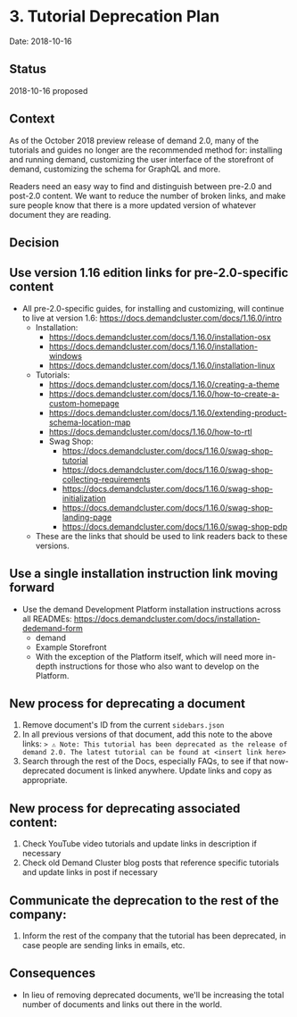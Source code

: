 # 3. Tutorial Deprecation Plan

Date: 2018-10-16

## Status

2018-10-16 proposed

## Context

As of the October 2018 preview release of demand 2.0, many of the tutorials and guides no longer are the recommended method for: installing and running demand, customizing the user interface of the storefront of demand, customizing the schema for GraphQL and more.

Readers need an easy way to find and distinguish between pre-2.0 and post-2.0 content. We want to reduce the number of broken links, and make sure people know that there is a more updated version of whatever document they are reading.

## Decision

## Use version 1.16 edition links for pre-2.0-specific content

- All pre-2.0-specific guides, for installing and customizing, will continue to live at version 1.6: https://docs.demandcluster.com/docs/1.16.0/intro
    - Installation:
        - https://docs.demandcluster.com/docs/1.16.0/installation-osx
        - https://docs.demandcluster.com/docs/1.16.0/installation-windows
        - https://docs.demandcluster.com/docs/1.16.0/installation-linux
    - Tutorials:
        - https://docs.demandcluster.com/docs/1.16.0/creating-a-theme
        - https://docs.demandcluster.com/docs/1.16.0/how-to-create-a-custom-homepage
        - https://docs.demandcluster.com/docs/1.16.0/extending-product-schema-location-map
        - https://docs.demandcluster.com/docs/1.16.0/how-to-rtl
        - Swag Shop:
            - https://docs.demandcluster.com/docs/1.16.0/swag-shop-tutorial
            - https://docs.demandcluster.com/docs/1.16.0/swag-shop-collecting-requirements
            - https://docs.demandcluster.com/docs/1.16.0/swag-shop-initialization
            - https://docs.demandcluster.com/docs/1.16.0/swag-shop-landing-page
            - https://docs.demandcluster.com/docs/1.16.0/swag-shop-pdp
    - These are the links that should be used to link readers back to these versions.

## Use a single installation instruction link moving forward

- Use the demand Development Platform installation instructions across all READMEs: https://docs.demandcluster.com/docs/installation-dedemand-form
    - demand
    - Example Storefront
    - With the exception of the Platform itself, which will need more in-depth instructions for those who also want to develop on the Platform.

## New process for deprecating a document

1. Remove document's ID from the current `sidebars.json`
2. In all previous versions of that document, add this note to the above links:
```> ⚠️ Note: This tutorial has been deprecated as the release of demand 2.0. The latest tutorial can be found at <insert link here>```
1. Search through the rest of the Docs, especially FAQs, to see if that now-deprecated document is linked anywhere. Update links and copy as appropriate.

## New process for deprecating associated content:

1. Check YouTube video tutorials and update links in description if necessary
1. Check old Demand Cluster blog posts that reference specific tutorials and update links in post if necessary

## Communicate the deprecation to the rest of the company:
1. Inform the rest of the company that the tutorial has been deprecated, in case people are sending links in emails, etc.

## Consequences

- In lieu of removing deprecated documents, we'll be increasing the total number of documents and links out there in the world.
